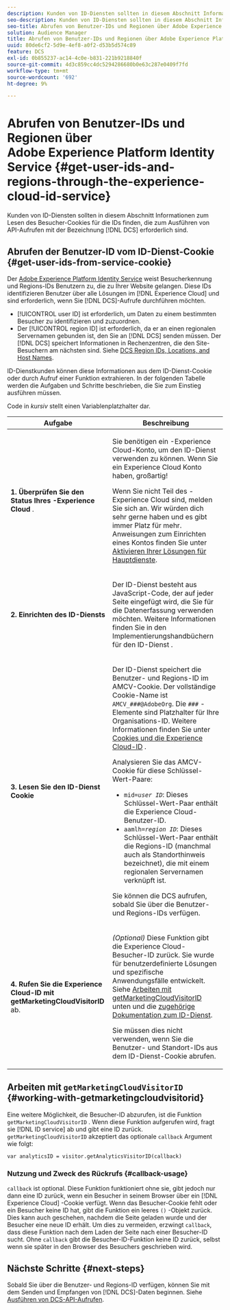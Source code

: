 ```yaml
---
description: Kunden von ID-Diensten sollten in diesem Abschnitt Informationen zum Lesen des Besucher-Cookies für die IDs finden, die zum Ausführen von DCS-API-Aufrufen erforderlich sind.
seo-description: Kunden von ID-Diensten sollten in diesem Abschnitt Informationen zum Lesen des Besucher-Cookies für die IDs finden, die zum Ausführen von DCS-API-Aufrufen erforderlich sind.
seo-title: Abrufen von Benutzer-IDs und Regionen über Adobe Experience Platform Identity Service
solution: Audience Manager
title: Abrufen von Benutzer-IDs und Regionen über Adobe Experience Platform Identity Service
uuid: 80de6cf2-5d9e-4ef8-a0f2-d53b5d574c89
feature: DCS
exl-id: 0b855237-ac14-4c0e-b831-221b9218840f
source-git-commit: 4d3c859cc4dc5294286680b0e63c287e0409f7fd
workflow-type: tm+mt
source-wordcount: '692'
ht-degree: 9%

---
```


# Abrufen von Benutzer-IDs und Regionen über Adobe Experience Platform Identity Service {#get-user-ids-and-regions-through-the-experience-cloud-id-service}

Kunden von ID-Diensten sollten in diesem Abschnitt Informationen zum Lesen des Besucher-Cookies für die IDs finden, die zum Ausführen von API-Aufrufen mit der Bezeichnung [!DNL DCS] erforderlich sind.

## Abrufen der Benutzer-ID vom ID-Dienst-Cookie {#get-user-ids-from-service-cookie}

Der [Adobe Experience Platform Identity Service](https://docs.adobe.com/content/help/de-DE/id-service/using/home.html) weist Besucherkennung und Regions-IDs Benutzern zu, die zu Ihrer Website gelangen. Diese IDs identifizieren Benutzer über alle Lösungen im [!DNL Experience Cloud] und sind erforderlich, wenn Sie [!DNL DCS]-Aufrufe durchführen möchten.

* [!UICONTROL user ID] ist erforderlich, um Daten zu einem bestimmten Besucher zu identifizieren und zuzuordnen.
* Der [!UICONTROL region ID] ist erforderlich, da er an einen regionalen Servernamen gebunden ist, den Sie an [!DNL DCS] senden müssen. Der [!DNL DCS] speichert Informationen in Rechenzentren, die den Site-Besuchern am nächsten sind. Siehe [DCS Region IDs, Locations, and Host Names](../../../api/dcs-intro/dcs-api-reference/dcs-regions.md).

ID-Dienstkunden können diese Informationen aus dem ID-Dienst-Cookie oder durch Aufruf einer Funktion extrahieren. In der folgenden Tabelle werden die Aufgaben und Schritte beschrieben, die Sie zum Einstieg ausführen müssen.

Code in *kursiv* stellt einen Variablenplatzhalter dar.

<table id="table_660EBE1C24DD4FBE9DCE5191836C9135"> 
 <thead> 
  <tr> 
   <th colname="col1" class="entry"> Aufgabe </th> 
   <th colname="col2" class="entry"> Beschreibung </th> 
  </tr> 
 </thead>
 <tbody> 
  <tr> 
   <td colname="col1"> <p> <b>1. Überprüfen Sie den Status Ihres <span class="keyword">-Experience Cloud</span></b> . </p> </td> 
   <td colname="col2"> <p>Sie benötigen ein <span class="keyword">-Experience Cloud</span>-Konto, um den ID-Dienst verwenden zu können. Wenn Sie ein <span class="keyword"> Experience Cloud</span> Konto haben, großartig! </p> <p> Wenn Sie nicht Teil des <span class="keyword">-Experience Cloud</span> sind, melden Sie sich an. Wir würden dich sehr gerne haben und es gibt immer Platz für mehr. Anweisungen zum Einrichten eines Kontos finden Sie unter <a href="https://docs.adobe.com/content/help/en/core-services/interface/about-core-services/core-services.html" format="https" scope="external"> Aktivieren Ihrer Lösungen für Hauptdienste</a>. </p> </td> 
  </tr> 
  <tr> 
   <td colname="col1"> <p> <b>2. Einrichten des ID-Diensts <span class="keyword"></span></b> </p> </td> 
   <td colname="col2"> <p>Der ID-Dienst <span class="keyword"></span> besteht aus JavaScript-Code, der auf jeder Seite eingefügt wird, die Sie für die Datenerfassung verwenden möchten. Weitere Informationen finden Sie in den Implementierungshandbüchern für den ID-Dienst <a href="https://docs.adobe.com/content/help/en/id-service/using/implementation/implementation-guides.html" format="https" scope="external"></a> . </p> </td> 
  </tr> 
  <tr> 
   <td colname="col1"> <p> <b>3. Lesen Sie den <span class="keyword"> ID-Dienst</span> Cookie</b> </p> </td> 
   <td colname="col2"> <p>Der ID-Dienst <span class="keyword"></span> speichert die Benutzer- und Regions-ID im AMCV-Cookie. Der vollständige Cookie-Name ist <code>AMCV_<i>###</i>@AdobeOrg</code>. Die <code><i>###</i></code> -Elemente sind Platzhalter für Ihre Organisations-ID. Weitere Informationen finden Sie unter <a href="https://docs.adobe.com/content/help/de-DE/id-service/using/intro/cookies.html" format="https" scope="external"> Cookies und die Experience Cloud-ID</a> . </p> <p>Analysieren Sie das AMCV-Cookie für diese Schlüssel-Wert-Paare: </p> <p> 
     <ul id="ul_502ECFCDDD084D448B5EDC4E5C0909C1"> 
      <li id="li_662FFA36AC854E699D50A183B161D654"> <code>mid=<i>user ID</i></code>: Dieses Schlüssel-Wert-Paar enthält die  <span class="keyword"> Experience </span> Cloud-Benutzer-ID. </li> 
      <li id="li_65422233187B4217B50DC52DBD58F404"> <code>aamlh=<i>region ID</i></code>: Dieses Schlüssel-Wert-Paar enthält die Regions-ID (manchmal auch als  <span class="term"> Standorthinweis</span> bezeichnet), die mit einem regionalen Servernamen verknüpft ist. </li> 
     </ul> </p> <p>Sie können die <span class="wintitle"> DCS</span> aufrufen, sobald Sie über die Benutzer- und Regions-IDs verfügen. </p> </td> 
  </tr> 
  <tr> 
   <td colname="col1"> <p> <b>4. Rufen Sie die <span class="keyword"> Experience Cloud-ID</span> mit getMarketingCloudVisitorID</b> ab. </p> </td> 
   <td colname="col2"> <p><i>(Optional)</i> Diese Funktion gibt die  <span class="keyword"> Experience </span> Cloud-Besucher-ID zurück. Sie wurde für benutzerdefinierte Lösungen und spezifische Anwendungsfälle entwickelt. Siehe <a href="../../../api/dcs-intro/dcs-s2s/dcs-mcid-ids.md#working-with-getmarketingcloudvisitorid"> Arbeiten mit getMarketingCloudVisitorID</a> unten und die <a href="https://docs.adobe.com/content/help/en/id-service/using/id-service-api/methods/getmcvid.html" format="https" scope="external"> zugehörige Dokumentation zum ID-Dienst</a>. </p> <p>Sie müssen dies nicht verwenden, wenn Sie die Benutzer- und Standort-IDs aus dem ID-Dienst-Cookie abrufen. </p> </td> 
  </tr> 
 </tbody> 
</table>

## Arbeiten mit `getMarketingCloudVisitorID` {#working-with-getmarketingcloudvisitorid}

Eine weitere Möglichkeit, die Besucher-ID abzurufen, ist die Funktion `getMarketingCloudVisitorID` . Wenn diese Funktion aufgerufen wird, fragt sie [!DNL ID service] ab und gibt eine ID zurück. `getMarketingCloudVisitorID` akzeptiert das optionale  `callback` Argument wie folgt:

`var analyticsID = visitor.getAnalyticsVisitorID(callback)`

### Nutzung und Zweck des Rückrufs {#callback-usage}

`callback` ist optional. Diese Funktion funktioniert ohne sie, gibt jedoch nur dann eine ID zurück, wenn ein Besucher in seinem Browser über ein [!DNL Experience Cloud] -Cookie verfügt. Wenn das Besucher-Cookie fehlt oder ein Besucher keine ID hat, gibt die Funktion ein leeres `()` -Objekt zurück. Dies kann auch geschehen, nachdem die Seite geladen wurde und der Besucher eine neue ID erhält. Um dies zu vermeiden, erzwingt `callback`, dass diese Funktion nach dem Laden der Seite nach einer Besucher-ID sucht. Ohne `callback` gibt die Besucher-ID-Funktion keine ID zurück, selbst wenn sie später in den Browser des Besuchers geschrieben wird.

## Nächste Schritte {#next-steps}

Sobald Sie über die Benutzer- und Regions-ID verfügen, können Sie mit dem Senden und Empfangen von [!DNL DCS]-Daten beginnen. Siehe [Ausführen von DCS-API-Aufrufen](../../../api/dcs-intro/dcs-s2s/dcs-s2s-calls.md).
